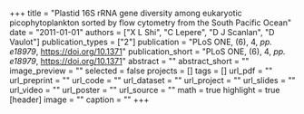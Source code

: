 +++
title = "Plastid 16S rRNA gene diversity among eukaryotic picophytoplankton sorted by flow cytometry from the South Pacific Ocean"
date = "2011-01-01"
authors = ["X L Shi", "C Lepere", "D J Scanlan", "D Vaulot"]
publication_types = ["2"]
publication = "PLoS ONE, (6), 4, _pp. e18979_, https://doi.org/10.1371"
publication_short = "PLoS ONE, (6), 4, _pp. e18979_, https://doi.org/10.1371"
abstract = ""
abstract_short = ""
image_preview = ""
selected = false
projects = []
tags = []
url_pdf = ""
url_preprint = ""
url_code = ""
url_dataset = ""
url_project = ""
url_slides = ""
url_video = ""
url_poster = ""
url_source = ""
math = true
highlight = true
[header]
image = ""
caption = ""
+++
